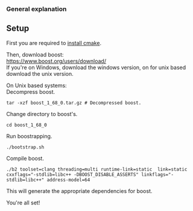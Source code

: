 ### General explanation



## Setup

First you are required to [install cmake](https://cmake.org/install/).


Then, download boost:<br/>
https://www.boost.org/users/download/<br/>
If you're on Windows, download the windows version, on for unix based
download the unix version.

On Unix based systems:<br/>
Decompress boost.
```
tar -xzf boost_1_68_0.tar.gz # Decompressed boost.
```
Change directory to boost's.
```
cd boost_1_68_0
```
Run boostrapping.
```
./bootstrap.sh
```
Compile boost.
```
./b2 toolset=clang threading=multi runtime-link=static  link=static cxxflags="-stdlib=libc++ -DBOOST_DISABLE_ASSERTS" linkflags="-stdlib=libc++" address-model=64
```
This will generate the appropriate dependencies for boost.

You're all set!
